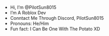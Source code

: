 -  Hi, I’m @PilotSun8015
-  I’m A Roblox Dev
-  Conntact Me Through Discord, PilotSun8015
-  Pronouns: He/Him
-  Fun fact: I Can Be One With The Potato XD
